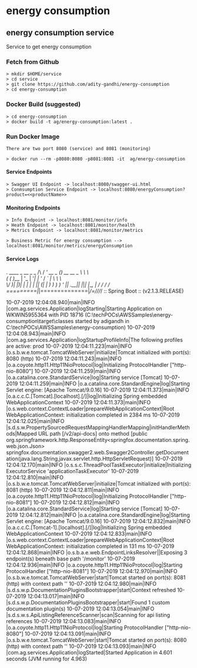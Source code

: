 # energy consumption

## energy consumption service
Service to get energy consumption

### Fetch from Github

```
> mkdir $HOME/service
> cd service
> git clone https://github.com/adity-gandhi/energy-consumption
> cd energy-consumption
```

### Docker Build (suggested)

````
> cd energy-consumption
> docker build -t ag/energy-consumption:latest .
````

### Run Docker Image

```
There are two port 8080 (service) and 8081 (monitoring)

> docker run --rm -p8080:8080 -p8081:8081 -it  ag/energy-consumption
```

#### Service Endpoints

```
> Swagger UI Endpoint -> localhost:8080/swagger-ui.html
> Conmsumption Service Endpoint -> localhost:8080/energyConsumption?product=<<productName>>
```

#### Monitoring Endpoints

```
> Info Endpoint -> localhost:8081/monitor/info
> Heath Endpoint -> localhost:8081/monitor/health
> Metrics Endpoint -> localhost:8081/monitor/metrics

> Business Metric for energy consumption --> localhost:8081/monitor/metrics/energyConsumption
```

#### Service Logs


.   ____          _            __ _ _
 /\\ / ___'_ __ _ _(_)_ __  __ _ \ \ \ \
( ( )\___ | '_ | '_| | '_ \/ _` | \ \ \ \
 \\/  ___)| |_)| | | | | || (_| |  ) ) ) )
  '  |____| .__|_| |_|_| |_\__, | / / / /
 =========|_|==============|___/=/_/_/_/
 :: Spring Boot ::        (v2.1.3.RELEASE)

10-07-2019 12:04:08.940|main|INFO |com.ag.services.Application|logStarting|Starting Application on WKWIN5955364 with PID 18716 (C:\techPOCs\AWSSamples\energy-consumption\target\classes started by adigandh in C:\techPOCs\AWSSamples\energy-consumption)
10-07-2019 12:04:08.943|main|INFO |com.ag.services.Application|logStartupProfileInfo|The following profiles are active: prod
10-07-2019 12:04:11.223|main|INFO |o.s.b.w.e.tomcat.TomcatWebServer|initialize|Tomcat initialized with port(s): 8080 (http)
10-07-2019 12:04:11.243|main|INFO |o.a.coyote.http11.Http11NioProtocol|log|Initializing ProtocolHandler ["http-nio-8080"]
10-07-2019 12:04:11.259|main|INFO |o.a.catalina.core.StandardService|log|Starting service [Tomcat]
10-07-2019 12:04:11.259|main|INFO |o.a.catalina.core.StandardEngine|log|Starting Servlet engine: [Apache Tomcat/9.0.16]
10-07-2019 12:04:11.373|main|INFO |o.a.c.c.C.[Tomcat].[localhost].[/]|log|Initializing Spring embedded WebApplicationContext
10-07-2019 12:04:11.373|main|INFO |o.s.web.context.ContextLoader|prepareWebApplicationContext|Root WebApplicationContext: initialization completed in 2384 ms
10-07-2019 12:04:12.025|main|INFO |s.d.s.w.PropertySourcedRequestMappingHandlerMapping|initHandlerMethods|Mapped URL path [/v2/api-docs] onto method [public org.springframework.http.ResponseEntity<springfox.documentation.spring.web.json.Json> springfox.documentation.swagger2.web.Swagger2Controller.getDocumentation(java.lang.String,javax.servlet.http.HttpServletRequest)]
10-07-2019 12:04:12.170|main|INFO |o.s.s.c.ThreadPoolTaskExecutor|initialize|Initializing ExecutorService 'applicationTaskExecutor'
10-07-2019 12:04:12.810|main|INFO |o.s.b.w.e.tomcat.TomcatWebServer|initialize|Tomcat initialized with port(s): 8081 (http)
10-07-2019 12:04:12.811|main|INFO |o.a.coyote.http11.Http11NioProtocol|log|Initializing ProtocolHandler ["http-nio-8081"]
10-07-2019 12:04:12.812|main|INFO |o.a.catalina.core.StandardService|log|Starting service [Tomcat]
10-07-2019 12:04:12.812|main|INFO |o.a.catalina.core.StandardEngine|log|Starting Servlet engine: [Apache Tomcat/9.0.16]
10-07-2019 12:04:12.832|main|INFO |o.a.c.c.C.[Tomcat-1].[localhost].[/]|log|Initializing Spring embedded WebApplicationContext
10-07-2019 12:04:12.833|main|INFO |o.s.web.context.ContextLoader|prepareWebApplicationContext|Root WebApplicationContext: initialization completed in 131 ms
10-07-2019 12:04:12.868|main|INFO |o.s.b.a.e.web.EndpointLinksResolver|<init>|Exposing 3 endpoint(s) beneath base path '/monitor'
10-07-2019 12:04:12.936|main|INFO |o.a.coyote.http11.Http11NioProtocol|log|Starting ProtocolHandler ["http-nio-8081"]
10-07-2019 12:04:12.970|main|INFO |o.s.b.w.e.tomcat.TomcatWebServer|start|Tomcat started on port(s): 8081 (http) with context path ''
10-07-2019 12:04:12.980|main|INFO |s.d.s.w.p.DocumentationPluginsBootstrapper|start|Context refreshed
10-07-2019 12:04:13.017|main|INFO |s.d.s.w.p.DocumentationPluginsBootstrapper|start|Found 1 custom documentation plugin(s)
10-07-2019 12:04:13.054|main|INFO |s.d.s.w.s.ApiListingReferenceScanner|scan|Scanning for api listing references
10-07-2019 12:04:13.083|main|INFO |o.a.coyote.http11.Http11NioProtocol|log|Starting ProtocolHandler ["http-nio-8080"]
10-07-2019 12:04:13.091|main|INFO |o.s.b.w.e.tomcat.TomcatWebServer|start|Tomcat started on port(s): 8080 (http) with context path ''
10-07-2019 12:04:13.093|main|INFO |com.ag.services.Application|logStarted|Started Application in 4.601 seconds (JVM running for 4.963)
